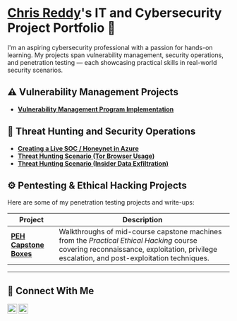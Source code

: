 # <a href="https://www.linkedin.com/in/chrismreddy/">Chris Reddy</a>'s IT and Cybersecurity Project Portfolio 🔐

I'm an aspiring cybersecurity professional with a passion for hands-on learning. My projects span vulnerability management, security operations, and penetration testing — each showcasing practical skills in real-world security scenarios.

## ⚠️ Vulnerability Management Projects

- **[Vulnerability Management Program Implementation](https://github.com/chrisreddy1/vulnerability-management-program)**

## 🚨 Threat Hunting and Security Operations

- **[Creating a Live SOC / Honeynet in Azure](https://github.com/chrisreddy1/Azure-SOC)**
- **[Threat Hunting Scenario (Tor Browser Usage)](https://github.com/chrisreddy1/threat-hunting-scenario-tor)**
- **[Threat Hunting Scenario (Insider Data Exfiltration)](https://github.com/chrisreddy1/threat-hunting-scenario-insider-threat)**

## ⚙️ Pentesting & Ethical Hacking Projects

Here are some of my penetration testing projects and write-ups:

| Project | Description |
|---------|-------------|
| [**PEH Capstone Boxes**](https://github.com/chrisreddy1/peh-capstone-boxes) | Walkthroughs of mid-course capstone machines from the *Practical Ethical Hacking* course covering reconnaissance, exploitation, privilege escalation, and post-exploitation techniques. |

<hr/>

## 🤳 Connect With Me

[<img align="left" alt="Chris Reddy | LinkedIn" width="22px" src="https://cdn.jsdelivr.net/npm/simple-icons@v3/icons/linkedin.svg" />][linkedin]
[<img align="left" alt="Chris Reddy | X" width="22px" src="https://cdn.jsdelivr.net/npm/simple-icons@15.14.0/icons/x.svg" />][x]


[linkedin]: https://linkedin.com/in/chrismreddy
[x]: https://x.com/chrisisntreddy

<!--
<img width="35" alt="image" src="https://github.com/user-attachments/assets/2f41c7cd-5ea8-4475-b451-a37161b6c3fb"> 
<img width="35" alt="image" src="https://github.com/user-attachments/assets/77649969-9910-4994-8b96-74a116cfb2a8">
-->
